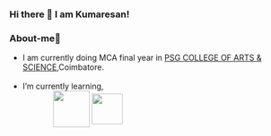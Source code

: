 ### Hi there 👋 I am Kumaresan!

<!--
**dev-kumaresan/dev-kumaresan** is a ✨ _special_ ✨ repository because its `README.md` (this file) appears on your GitHub profile.

Here are some ideas to get you started:

- 🔭 I’m currently working on ...
- 
- 👯 I’m looking to collaborate on ...
- 🤔 I’m looking for help with ...
- 💬 Ask me about ...
- 📫 How to reach me: ...
- 😄 Pronouns: ...
- ⚡ Fun fact: ...
-->
### About-me🙂
* I am currently doing MCA final year in <a href="https://www.psgcas.ac.in/">PSG COLLEGE OF ARTS & SCIENCE</a>,Coimbatore.<br><br>
* I’m currently learning,<div><img align="center" src="https://user-images.githubusercontent.com/100152824/162625076-09d1adc9-5e3b-453c-8373-2adcfd4671bc.jpg" height="12" width="50">
            <img align="center" src="https://user-images.githubusercontent.com/100152824/162767836-c60ec2aa-8d63-4132-b673-e2a0df1e7ffd.png" height="65" width="65">
             <img align="center" src="https://user-images.githubusercontent.com/100152824/162918915-9433a4ee-f477-4849-ba0f-f00d5d8542d5.png" height="55" width="55"></div>
           

